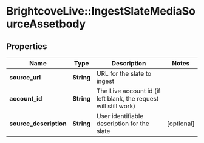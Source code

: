 # BrightcoveLive::IngestSlateMediaSourceAssetbody

## Properties
Name | Type | Description | Notes
------------ | ------------- | ------------- | -------------
**source_url** | **String** | URL for the slate to ingest | 
**account_id** | **String** | The Live account id (if left blank, the request will still work) | 
**source_description** | **String** | User identifiable description for the slate | [optional] 


